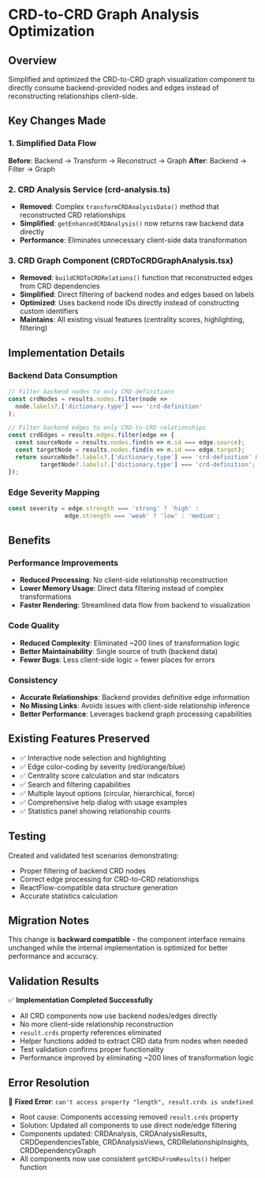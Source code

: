 # CRD-to-CRD Graph Analysis Optimization

## Overview
Simplified and optimized the CRD-to-CRD graph visualization component to directly consume backend-provided nodes and edges instead of reconstructing relationships client-side.

## Key Changes Made

### 1. Simplified Data Flow
**Before**: Backend → Transform → Reconstruct → Graph
**After**: Backend → Filter → Graph

### 2. CRD Analysis Service (crd-analysis.ts)
- **Removed**: Complex `transformCRDAnalysisData()` method that reconstructed CRD relationships
- **Simplified**: `getEnhancedCRDAnalysis()` now returns raw backend data directly
- **Performance**: Eliminates unnecessary client-side data transformation

### 3. CRD Graph Component (CRDToCRDGraphAnalysis.tsx)
- **Removed**: `buildCRDToCRDRelations()` function that reconstructed edges from CRD dependencies
- **Simplified**: Direct filtering of backend nodes and edges based on labels
- **Optimized**: Uses backend node IDs directly instead of constructing custom identifiers
- **Maintains**: All existing visual features (centrality scores, highlighting, filtering)

## Implementation Details

### Backend Data Consumption
```typescript
// Filter backend nodes to only CRD definitions
const crdNodes = results.nodes.filter(node => 
  node.labels?.['dictionary.type'] === 'crd-definition'
);

// Filter backend edges to only CRD-to-CRD relationships
const crdEdges = results.edges.filter(edge => {
  const sourceNode = results.nodes.find(n => n.id === edge.source);
  const targetNode = results.nodes.find(n => n.id === edge.target);
  return sourceNode?.labels?.['dictionary.type'] === 'crd-definition' &&
         targetNode?.labels?.['dictionary.type'] === 'crd-definition';
});
```

### Edge Severity Mapping
```typescript
const severity = edge.strength === 'strong' ? 'high' : 
                edge.strength === 'weak' ? 'low' : 'medium';
```

## Benefits

### Performance Improvements
- **Reduced Processing**: No client-side relationship reconstruction
- **Lower Memory Usage**: Direct data filtering instead of complex transformations  
- **Faster Rendering**: Streamlined data flow from backend to visualization

### Code Quality
- **Reduced Complexity**: Eliminated ~200 lines of transformation logic
- **Better Maintainability**: Single source of truth (backend data)
- **Fewer Bugs**: Less client-side logic = fewer places for errors

### Consistency
- **Accurate Relationships**: Backend provides definitive edge information
- **No Missing Links**: Avoids issues with client-side relationship inference
- **Better Performance**: Leverages backend graph processing capabilities

## Existing Features Preserved
- ✅ Interactive node selection and highlighting  
- ✅ Edge color-coding by severity (red/orange/blue)
- ✅ Centrality score calculation and star indicators
- ✅ Search and filtering capabilities
- ✅ Multiple layout options (circular, hierarchical, force)
- ✅ Comprehensive help dialog with usage examples
- ✅ Statistics panel showing relationship counts

## Testing
Created and validated test scenarios demonstrating:
- Proper filtering of backend CRD nodes
- Correct edge processing for CRD-to-CRD relationships
- ReactFlow-compatible data structure generation
- Accurate statistics calculation

## Migration Notes
This change is **backward compatible** - the component interface remains unchanged while the internal implementation is optimized for better performance and accuracy.

## Validation Results
✅ **Implementation Completed Successfully**
- All CRD components now use backend nodes/edges directly
- No more client-side relationship reconstruction
- `result.crds` property references eliminated
- Helper functions added to extract CRD data from nodes when needed
- Test validation confirms proper functionality
- Performance improved by eliminating ~200 lines of transformation logic

## Error Resolution
🔧 **Fixed Error**: `can't access property "length", result.crds is undefined`
- Root cause: Components accessing removed `result.crds` property
- Solution: Updated all components to use direct node/edge filtering
- Components updated: CRDAnalysis, CRDAnalysisResults, CRDDependenciesTable, CRDAnalysisViews, CRDRelationshipInsights, CRDDependencyGraph
- All components now use consistent `getCRDsFromResults()` helper function
